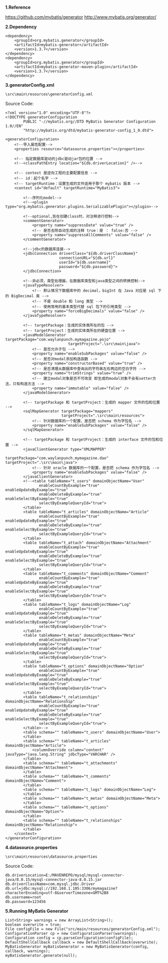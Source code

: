 **1.Reference**

https://github.com/mybatis/generator
http://www.mybatis.org/generator/

**2.Dependency**

    <dependency>
        <groupId>org.mybatis.generator</groupId>
        <artifactId>mybatis-generator</artifactId>
        <version>1.3.7</version>
    </dependency>
    <dependency>
        <groupId>org.mybatis.generator</groupId>
        <artifactId>mybatis-generator-maven-plugin</artifactId>
        <version>1.3.7</version>
    </dependency>

**3.generatorConfig.xml**

    \src\main\resources\generatorConfig.xml

Source Code:

    <?xml version="1.0" encoding="UTF-8"?>
    <!DOCTYPE generatorConfiguration
            PUBLIC "-//mybatis.org//DTD MyBatis Generator Configuration 1.0//EN"
            "http://mybatis.org/dtd/mybatis-generator-config_1_0.dtd">
    
    <generatorConfiguration>
        <!--导入属性配置-->
        <properties resource="datasource.properties"></properties>
    
        <!-- 指定数据库驱动的jdbc驱动jar包的位置 -->
        <!--<classPathEntry location="${db.driverLocation}" />-->
    
        <!-- context 是逆向工程的主要配置信息 -->
        <!-- id：起个名字 -->
        <!-- targetRuntime：设置生成的文件适用于那个 mybatis 版本 -->
        <context id="default" targetRuntime="MyBatis3">
    
            <!--序列化model-->
            <!--<plugin type="org.mybatis.generator.plugins.SerializablePlugin"></plugin>-->
    
            <!--optional,旨在创建class时，对注释进行控制-->
            <commentGenerator>
                <property name="suppressDate" value="true" />
                <!-- 是否去除自动生成的注释 true：是 ： false:否 -->
                <property name="suppressAllComments" value="false" />
            </commentGenerator>
    
            <!--jdbc的数据库连接-->
            <jdbcConnection driverClass="${db.driverClassName}"
                            connectionURL="${db.url}"
                            userId="${db.username}"
                            password="${db.password}">
            </jdbcConnection>
    
            <!--非必须，类型处理器，在数据库类型和java类型之间的转换控制-->
            <javaTypeResolver>
                <!-- 默认情况下数据库中的 decimal，bigInt 在 Java 对应是 sql 下的 BigDecimal 类 -->
                <!-- 不是 double 和 long 类型 -->
                <!-- 使用常用的基本类型代替 sql 包下的引用类型 -->
                <property name="forceBigDecimals" value="false" />
            </javaTypeResolver>
    
            <!-- targetPackage：生成的实体类所在的包 -->
            <!-- targetProject：生成的实体类所在的硬盘位置 -->
            <javaModelGenerator targetPackage="com.waylanpunch.mymagazine.pojo"
                                targetProject=".\src\main\java">
                <!-- 是否允许子包 -->
                <property name="enableSubPackages" value="false" />
                <!-- 是否对modal添加构造函数 -->
                <property name="constructorBased" value="true" />
                <!-- 是否清理从数据库中查询出的字符串左右两边的空白字符 -->
                <property name="trimStrings" value="true" />
                <!-- 建立modal对象是否不可改变 即生成的modal对象不会有setter方法，只有构造方法 -->
                <property name="immutable" value="false" />
            </javaModelGenerator>
    
            <!-- targetPackage 和 targetProject：生成的 mapper 文件的包和位置 -->
            <sqlMapGenerator targetPackage="mappers"
                             targetProject=".\src\main\resources">
                <!-- 针对数据库的一个配置，是否把 schema 作为字包名 -->
                <property name="enableSubPackages" value="false" />
            </sqlMapGenerator>
    
            <!-- targetPackage 和 targetProject：生成的 interface 文件的包和位置 -->
            <javaClientGenerator type="XMLMAPPER"
                                 targetPackage="com.waylanpunch.mymagazine.dao" targetProject=".\src\main\java">
                <!-- 针对 oracle 数据库的一个配置，是否把 schema 作为字包名 -->
                <property name="enableSubPackages" value="false" />
            </javaClientGenerator>
            <!--<table tableName="t_users" domainObjectName="User"
                   enableCountByExample="true" enableUpdateByExample="true"
                   enableDeleteByExample="true" enableSelectByExample="true"
                   selectByExampleQueryId="true">
            </table>
            <table tableName="t_articles" domainObjectName="Article"
                   enableCountByExample="true" enableUpdateByExample="true"
                   enableDeleteByExample="true" enableSelectByExample="true"
                   selectByExampleQueryId="true">
            </table>
            <table tableName="t_attach" domainObjectName="Attachment"
                   enableCountByExample="true" enableUpdateByExample="true"
                   enableDeleteByExample="true" enableSelectByExample="true"
                   selectByExampleQueryId="true">
            </table>
            <table tableName="t_comments" domainObjectName="Comment"
                   enableCountByExample="true" enableUpdateByExample="true"
                   enableDeleteByExample="true" enableSelectByExample="true"
                   selectByExampleQueryId="true">
            </table>
            <table tableName="t_logs" domainObjectName="Log"
                   enableCountByExample="true" enableUpdateByExample="true"
                   enableDeleteByExample="true" enableSelectByExample="true"
                   selectByExampleQueryId="true">
            </table>
            <table tableName="t_metas" domainObjectName="Meta"
                   enableCountByExample="true" enableUpdateByExample="true"
                   enableDeleteByExample="true" enableSelectByExample="true"
                   selectByExampleQueryId="true">
            </table>
            <table tableName="t_options" domainObjectName="Option"
                   enableCountByExample="true" enableUpdateByExample="true"
                   enableDeleteByExample="true" enableSelectByExample="true"
                   selectByExampleQueryId="true">
            </table>
            <table tableName="t_relationships" domainObjectName="Relationship"
                   enableCountByExample="true" enableUpdateByExample="true"
                   enableDeleteByExample="true" enableSelectByExample="true"
                   selectByExampleQueryId="true">
            </table>-->
            <table schema="" tableName="t_users" domainObjectName="User">
            </table>
            <table schema="" tableName="t_articles" domainObjectName="Article">
                <columnOverride column="content" javaType="java.lang.String" jdbcType="VARCHAR" />
            </table>
            <table schema="" tableName="t_attachments" domainObjectName="Attachment">
            </table>
            <table schema="" tableName="t_comments" domainObjectName="Comment">
            </table>
            <table schema="" tableName="t_logs" domainObjectName="Log">
            </table>
            <table schema="" tableName="t_metas" domainObjectName="Meta">
            </table>
            <table schema="" tableName="t_options" domainObjectName="Option">
            </table>
            <table schema="" tableName="t_relationships" domainObjectName="Relationship">
            </table>
        </context>
    </generatorConfiguration>


**4.datasource.properties**

    \src\main\resources\datasource.properties

Source Code:

    db.driverLocation=E:/MAVENREPO/mysql/mysql-connector-java/8.0.15/mysql-connector-java-8.0.15.jar
    db.driverClassName=com.mysql.jdbc.Driver
    db.url=jdbc:mysql://192.168.1.105:3306/mymagazine?characterEncoding=utf-8&serverTimezone=GMT%2B8
    db.username=root
    db.password=123456
    
**5.Running MyBatis Generator**

    List<String> warnings = new ArrayList<String>();
    boolean overwrite = true;
    File configFile = new File("src/main/resources/generatorConfig.xml");
    ConfigurationParser cp = new ConfigurationParser(warnings);
    Configuration config = cp.parseConfiguration(configFile);
    DefaultShellCallback callback = new DefaultShellCallback(overwrite);
    MyBatisGenerator myBatisGenerator = new MyBatisGenerator(config, callback, warnings);
    myBatisGenerator.generate(null);
